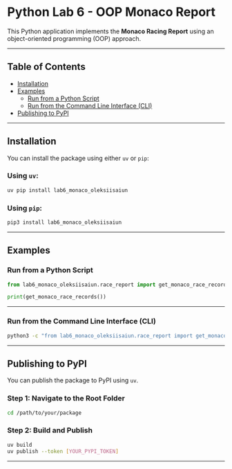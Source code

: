 # Python Lab 6 - OOP Monaco Report

This Python application implements the **Monaco Racing Report** using an object-oriented programming (OOP) approach.

---

## Table of Contents
- [Installation](#installation)
- [Examples](#examples)
  - [Run from a Python Script](#run-from-a-python-script)
  - [Run from the Command Line Interface (CLI)](#run-from-the-command-line-interface-cli)
- [Publishing to PyPI](#publishing-to-pypi)

---

## Installation

You can install the package using either `uv` or `pip`:

### Using `uv`:

```bash
uv pip install lab6_monaco_oleksiisaiun
```

### Using `pip`:

```bash
pip3 install lab6_monaco_oleksiisaiun
```

---

## Examples

### Run from a Python Script

```python
from lab6_monaco_oleksiisaiun.race_report import get_monaco_race_records

print(get_monaco_race_records())
```

---

### Run from the Command Line Interface (CLI)

```bash
python3 -c "from lab6_monaco_oleksiisaiun.race_report import get_monaco_race_records; print(get_monaco_race_records())"
```

---

## Publishing to PyPI

You can publish the package to PyPI using `uv`.

### Step 1: Navigate to the Root Folder

```bash
cd /path/to/your/package
```

### Step 2: Build and Publish

```bash
uv build
uv publish --token [YOUR_PYPI_TOKEN]
```

---
